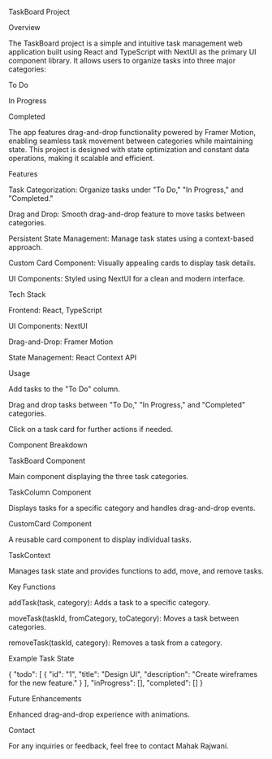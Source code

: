 TaskBoard Project

Overview

The TaskBoard project is a simple and intuitive task management web application built using React and TypeScript with NextUI as the primary UI component library. It allows users to organize tasks into three major categories:

To Do

In Progress

Completed

The app features drag-and-drop functionality powered by Framer Motion, enabling seamless task movement between categories while maintaining state. This project is designed with state optimization and constant data operations, making it scalable and efficient.

Features

Task Categorization: Organize tasks under "To Do," "In Progress," and "Completed."

Drag and Drop: Smooth drag-and-drop feature to move tasks between categories.

Persistent State Management: Manage task states using a context-based approach.

Custom Card Component: Visually appealing cards to display task details.

UI Components: Styled using NextUI for a clean and modern interface.

Tech Stack

Frontend: React, TypeScript

UI Components: NextUI

Drag-and-Drop: Framer Motion

State Management: React Context API

Usage

Add tasks to the "To Do" column.

Drag and drop tasks between "To Do," "In Progress," and "Completed" categories.

Click on a task card for further actions if needed.

Component Breakdown

TaskBoard Component

Main component displaying the three task categories.

TaskColumn Component

Displays tasks for a specific category and handles drag-and-drop events.

CustomCard Component

A reusable card component to display individual tasks.

TaskContext

Manages task state and provides functions to add, move, and remove tasks.

Key Functions

addTask(task, category): Adds a task to a specific category.

moveTask(taskId, fromCategory, toCategory): Moves a task between categories.

removeTask(taskId, category): Removes a task from a category.

Example Task State

{
  "todo": [
    { "id": "1", "title": "Design UI", "description": "Create wireframes for the new feature." }
  ],
  "inProgress": [],
  "completed": []
}

Future Enhancements

Enhanced drag-and-drop experience with animations.


Contact

For any inquiries or feedback, feel free to contact Mahak Rajwani.

